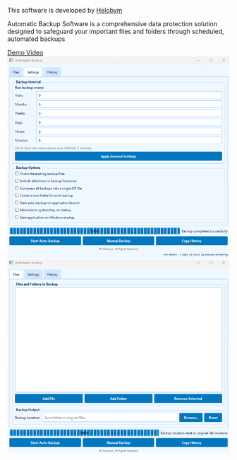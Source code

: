 This software is developed by [Helobym](https://helobym.com)

Automatic Backup Software is a comprehensive data protection solution designed to safeguard your important files and folders through scheduled, automated backups

[Demo Video](https://youtu.be/KXSdOEnyrtk)
![Screenshot Preview](automatic-backup-software1.png)
![Screenshot Preview](automatic-backup-software2.png)
